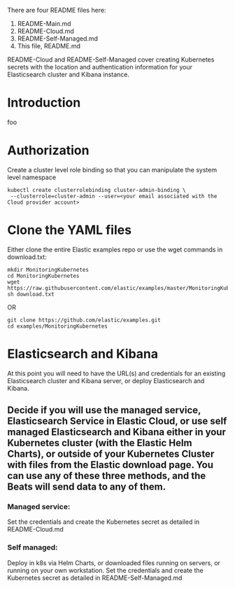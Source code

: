 There are four README files here:

1. README-Main.md
1. README-Cloud.md
1. README-Self-Managed.md
1. This file, README.md

README-Cloud and README-Self-Managed cover creating Kubernetes secrets with the location and authentication information for your Elasticsearch cluster and Kibana instance.


# Introduction

foo

# Authorization
Create a cluster level role binding so that you can manipulate the system level namespace

```
kubectl create clusterrolebinding cluster-admin-binding \
 --clusterrole=cluster-admin --user=<your email associated with the Cloud provider account>
```

# Clone the YAML files
Either clone the entire Elastic examples repo or use the wget commands in download.txt:

```
mkdir MonitoringKubernetes
cd MonitoringKubernetes
wget https://raw.githubusercontent.com/elastic/examples/master/MonitoringKubernetes/download.txt
sh download.txt
```

OR

```
git clone https://github.com/elastic/examples.git
cd examples/MonitoringKubernetes
```

# Elasticsearch and Kibana

At this point you will need to have the URL(s) and credentials for an existing Elasticsearch cluster and Kibana server, or deploy Elasticsearch and Kibana.

## Decide if you will use the managed service, Elasticsearch Service in Elastic Cloud, or use self managed Elasticsearch and Kibana either in your Kubernetes cluster (with the Elastic Helm Charts), or outside of your Kubernetes Cluster with files from the Elastic download page.  You can use any of these three methods, and the Beats will send data to any of them.

### Managed service: 
Set the credentials and create the Kubernetes secret as detailed in README-Cloud.md

### Self managed: 
Deploy in k8s via Helm Charts, or downloaded files running on servers, or running on your own workstation.  Set the credentials and create the Kubernetes secret as detailed in README-Self-Managed.md

